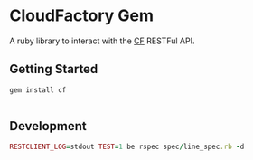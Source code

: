 # CloudFactory Gem

A ruby library to interact with the [CF](http://cloudfactory.com) RESTFul API.

## Getting Started

```ruby
gem install cf
```

```ruby

```

## Development
```ruby
RESTCLIENT_LOG=stdout TEST=1 be rspec spec/line_spec.rb -d
```